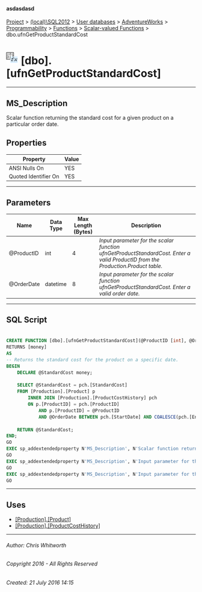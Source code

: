 #### asdasdasd

[Project](../../../../../../index.md) > [(local)\\SQL2012](../../../../../index.md) > [User databases](../../../../index.md) > [AdventureWorks](../../../index.md) > [Programmability](../../index.md) > [Functions](../index.md) > [Scalar-valued Functions](Scalar-valued_Functions.md) > dbo.ufnGetProductStandardCost

# ![Scalar-valued Functions](../../../../../../Images/Function_Scalar32.png) [dbo].[ufnGetProductStandardCost]

---

## <a name="#description"></a>MS_Description

Scalar function returning the standard cost for a given product on a particular order date.

## <a name="#properties"></a>Properties

| Property | Value |
|---|---|
| ANSI Nulls On | YES |
| Quoted Identifier On | YES |


---

## <a name="#parameters"></a>Parameters

| Name | Data Type | Max Length (Bytes) | Description |
|---|---|---|---|
| @ProductID | int | 4 | _Input parameter for the scalar function ufnGetProductStandardCost. Enter a valid ProductID from the Production.Product table._ |
| @OrderDate | datetime | 8 | _Input parameter for the scalar function ufnGetProductStandardCost. Enter a valid order date._ |


---

## <a name="#sqlscript"></a>SQL Script

```sql

CREATE FUNCTION [dbo].[ufnGetProductStandardCost](@ProductID [int], @OrderDate [datetime])
RETURNS [money] 
AS 
-- Returns the standard cost for the product on a specific date.
BEGIN
    DECLARE @StandardCost money;

    SELECT @StandardCost = pch.[StandardCost] 
    FROM [Production].[Product] p 
        INNER JOIN [Production].[ProductCostHistory] pch 
        ON p.[ProductID] = pch.[ProductID] 
            AND p.[ProductID] = @ProductID 
            AND @OrderDate BETWEEN pch.[StartDate] AND COALESCE(pch.[EndDate], CONVERT(datetime, '99991231', 112)); -- Make sure we get all the prices!

    RETURN @StandardCost;
END;
GO
EXEC sp_addextendedproperty N'MS_Description', N'Scalar function returning the standard cost for a given product on a particular order date.', 'SCHEMA', N'dbo', 'FUNCTION', N'ufnGetProductStandardCost', NULL, NULL
GO
EXEC sp_addextendedproperty N'MS_Description', N'Input parameter for the scalar function ufnGetProductStandardCost. Enter a valid order date.', 'SCHEMA', N'dbo', 'FUNCTION', N'ufnGetProductStandardCost', 'PARAMETER', N'@OrderDate'
GO
EXEC sp_addextendedproperty N'MS_Description', N'Input parameter for the scalar function ufnGetProductStandardCost. Enter a valid ProductID from the Production.Product table.', 'SCHEMA', N'dbo', 'FUNCTION', N'ufnGetProductStandardCost', 'PARAMETER', N'@ProductID'
GO

```


---

## <a name="#uses"></a>Uses

* [[Production].[Product]](../../../Tables/Product.md)
* [[Production].[ProductCostHistory]](../../../Tables/ProductCostHistory.md)


---

###### Author:  Chris Whitworth

###### Copyright 2016 - All Rights Reserved

###### Created: 21 July 2016 14:15

